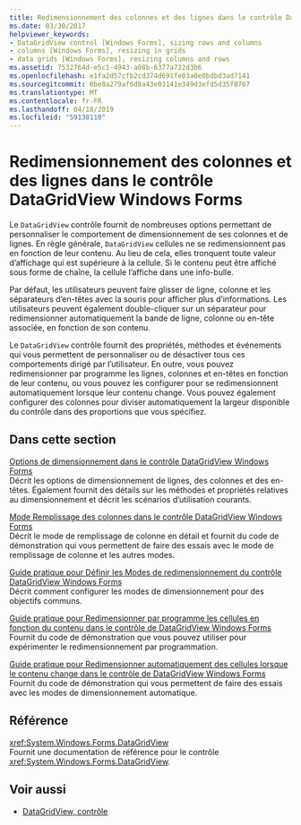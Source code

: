 ```yaml
---
title: Redimensionnement des colonnes et des lignes dans le contrôle DataGridView Windows Forms
ms.date: 03/30/2017
helpviewer_keywords:
- DataGridView control [Windows Forms], sizing rows and columns
- columns [Windows Forms], resizing in grids
- data grids [Windows Forms], resizing columns and rows
ms.assetid: 7532764d-e5c1-4943-a08b-6377a722d3b6
ms.openlocfilehash: e1fa2d57cfb2cd374d691fe03a0e0bdbd3ad7141
ms.sourcegitcommit: 0be8a279af6d8a43e03141e349d3efd5d35f8767
ms.translationtype: MT
ms.contentlocale: fr-FR
ms.lasthandoff: 04/18/2019
ms.locfileid: "59138110"
---
```

# <a name="resizing-columns-and-rows-in-the-windows-forms-datagridview-control"></a>Redimensionnement des colonnes et des lignes dans le contrôle DataGridView Windows Forms
Le `DataGridView` contrôle fournit de nombreuses options permettant de personnaliser le comportement de dimensionnement de ses colonnes et de lignes. En règle générale, `DataGridView` cellules ne se redimensionnent pas en fonction de leur contenu. Au lieu de cela, elles tronquent toute valeur d’affichage qui est supérieure à la cellule. Si le contenu peut être affiché sous forme de chaîne, la cellule l’affiche dans une info-bulle.  
  
 Par défaut, les utilisateurs peuvent faire glisser de ligne, colonne et les séparateurs d’en-têtes avec la souris pour afficher plus d’informations. Les utilisateurs peuvent également double-cliquer sur un séparateur pour redimensionner automatiquement la bande de ligne, colonne ou en-tête associée, en fonction de son contenu.  
  
 Le `DataGridView` contrôle fournit des propriétés, méthodes et événements qui vous permettent de personnaliser ou de désactiver tous ces comportements dirigé par l’utilisateur. En outre, vous pouvez redimensionner par programme les lignes, colonnes et en-têtes en fonction de leur contenu, ou vous pouvez les configurer pour se redimensionnent automatiquement lorsque leur contenu change. Vous pouvez également configurer des colonnes pour diviser automatiquement la largeur disponible du contrôle dans des proportions que vous spécifiez.  
  
## <a name="in-this-section"></a>Dans cette section  
 [Options de dimensionnement dans le contrôle DataGridView Windows Forms](sizing-options-in-the-windows-forms-datagridview-control.md)  
 Décrit les options de dimensionnement de lignes, des colonnes et des en-têtes. Également fournit des détails sur les méthodes et propriétés relatives au dimensionnement et décrit les scénarios d’utilisation courants.  
  
 [Mode Remplissage des colonnes dans le contrôle DataGridView Windows Forms](column-fill-mode-in-the-windows-forms-datagridview-control.md)  
 Décrit le mode de remplissage de colonne en détail et fournit du code de démonstration qui vous permettent de faire des essais avec le mode de remplissage de colonne et les autres modes.  
  
 [Guide pratique pour Définir les Modes de redimensionnement du contrôle DataGridView Windows Forms](how-to-set-the-sizing-modes-of-the-windows-forms-datagridview-control.md)  
 Décrit comment configurer les modes de dimensionnement pour des objectifs communs.  
  
 [Guide pratique pour Redimensionner par programme les cellules en fonction du contenu dans le contrôle de DataGridView Windows Forms](programmatically-resize-cells-to-fit-content-in-the-datagrid.md)  
 Fournit du code de démonstration que vous pouvez utiliser pour expérimenter le redimensionnement par programmation.  
  
 [Guide pratique pour Redimensionner automatiquement des cellules lorsque le contenu change dans le contrôle de DataGridView Windows Forms](automatically-resize-cells-when-content-changes-in-the-datagrid.md)  
 Fournit du code de démonstration qui vous permettent de faire des essais avec les modes de dimensionnement automatique.  
  
## <a name="reference"></a>Référence  
 <xref:System.Windows.Forms.DataGridView>  
 Fournit une documentation de référence pour le contrôle <xref:System.Windows.Forms.DataGridView>.  
  
## <a name="see-also"></a>Voir aussi

- [DataGridView, contrôle](datagridview-control-windows-forms.md)
